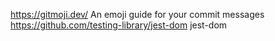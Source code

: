https://gitmoji.dev/ An emoji guide for your commit messages
https://github.com/testing-library/jest-dom jest-dom
